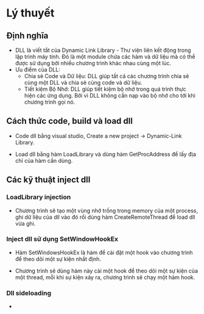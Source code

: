 # Lý thuyết

## Định nghĩa

- DLL là viết tắt của Dynamic Link Library - Thư viện liên kết động trong lập trình máy tính. Đó là một module chứa các hàm và dữ liệu mà có thể được sử dụng bởi nhiều chương trình khác nhau cùng một lúc.
- Ưu điểm của DLL:
  - Chia sẻ Code và Dữ liệu: DLL giúp tất cả các chương trình chia sẻ cùng một DLL và chia sẻ cùng code và dữ liệu.
  - Tiết kiệm Bộ Nhớ: DLL giúp tiết kiệm bộ nhớ trong quá trình thực hiện các ứng dụng. Bởi vì DLL không cần nạp vào bộ nhớ cho tới khi chương trình gọi nó.

## Cách thức code, build và load dll

- Code dll bằng visual studio, Create a new project -> Dynamic-Link Library.

- Load dll bằng hàm LoadLibrary và dùng hàm GetProcAddress để lấy địa chỉ của hàm cần dùng.

## Các kỹ thuật inject dll

### LoadLibrary injection

- Chương trình sẽ tạo một vùng nhớ trống trong memory của một process, ghi dữ liệu của dll vào đó rồi dùng hàm CreateRemoteThread để load dll vừa ghi.

### Inject dll sử dụng SetWindowHookEx

- Hàm SetWindowsHookEx là hàm để cài đặt một hook vào chương trình để theo dõi một sự kiện nhất định.

- Chương trình sẽ dùng hàm này cài một hook để theo dõi một sự kiện của một thread, mỗi khi sự kiện xảy ra, chương trình sẽ chạy một hàm hook.

### Dll sideloading

- 
